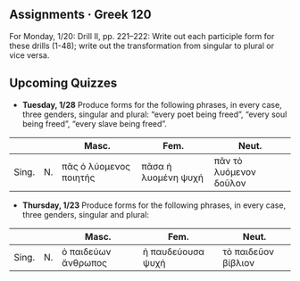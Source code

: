 ## Assignments · Greek 120

For Monday, 1/20: Drill II, pp. 221–222: Write out each participle form for these drills (1-48); write out the transformation from singular to plural or vice versa.

## Upcoming Quizzes

- **Tuesday, 1/28** Produce forms for the following phrases, in every case, three genders, singular and plural: “every poet being freed”, “every soul being freed”, “every slave being freed”.

| |  | Masc. | Fem. | Neut. |
|---|---|---|---|---|
| Sing. | N. | πᾶς ὁ λύομενος ποιητής | πᾶσα ἡ λυομένη ψυχή | πᾶν τὸ λυόμενον δοῦλον |


- **Thursday, 1/23** Produce forms for the following phrases, in every case, three genders, singular and plural:

| |  | Masc. | Fem. | Neut. |
|---|---|---|---|---|
| Sing. | N. | ὁ παιδεύων ἄνθρωπος | ἡ παυδεύουσα ψυχή | τὸ παιδεῦον βίβλιον |
